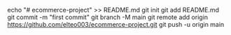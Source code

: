 echo "# ecommerce-project" >> README.md
git init
git add README.md
git commit -m "first commit"
git branch -M main
git remote add origin https://github.com/elteo003/ecommerce-project.git
git push -u origin main

